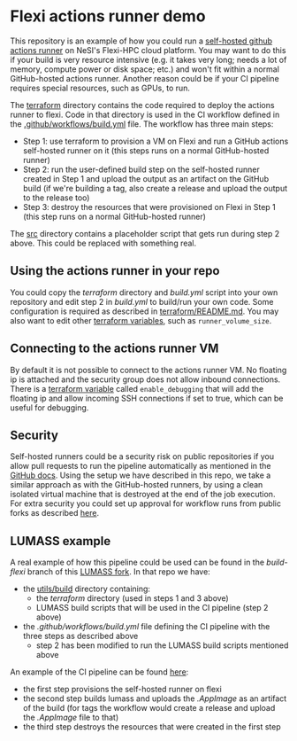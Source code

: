 # Flexi actions runner demo

This repository is an example of how you could run a 
[self-hosted github actions runner](https://docs.github.com/en/actions/hosting-your-own-runners/managing-self-hosted-runners/about-self-hosted-runners)
on NeSI's Flexi-HPC cloud platform.
You may want to do this if your build is very resource intensive (e.g. it takes
very long; needs a lot of memory, compute power or disk space; etc.) and won't fit
within a normal GitHub-hosted actions runner. Another reason could be if your CI
pipeline requires special resources, such as GPUs, to run.

The [terraform](terraform) directory contains the code required to deploy the actions
runner to flexi. Code in that directory is used in the CI workflow defined in the
[.github/workflows/build.yml](.github/workflows/build.yml) file. The workflow has three
main steps:

- Step 1: use terraform to provision a VM on Flexi and run a GitHub actions self-hosted runner on it (this steps runs on a normal GitHub-hosted runner)
- Step 2: run the user-defined build step on the self-hosted runner created in Step 1 and upload the output as an artifact on the GitHub build (if we're building a tag, also create a release and upload the output to the release too)
- Step 3: destroy the resources that were provisioned on Flexi in Step 1 (this step runs on a normal GitHub-hosted runner)

The [src](src) directory contains a placeholder script that gets run during step 2 above.
This could be replaced with something real.

## Using the actions runner in your repo

You could copy the *terraform* directory and *build.yml* script into your own repository and
edit step 2 in *build.yml* to build/run your own code. Some configuration is required as
described in [terraform/README.md](terraform/README.md). You may also want to edit other
[terraform variables](terraform/variables.tf), such as `runner_volume_size`. 

## Connecting to the actions runner VM

By default it is not possible to connect to the actions runner VM. No floating ip is attached and
the security group does not allow inbound connections. There is a [terraform variable](terraform/variables.tf)
called `enable_debugging` that will add the floating ip and allow incoming SSH connections if set to true,
which can be useful for debugging.

## Security

Self-hosted runners could be a security risk on public repositories if you allow pull requests to run the pipeline automatically
as mentioned in the [GitHub docs](https://docs.github.com/en/actions/hosting-your-own-runners/managing-self-hosted-runners/about-self-hosted-runners#self-hosted-runner-security).
Using the setup we have described in this repo, we take a similar approach as with the GitHub-hosted runners, by using a clean isolated virtual machine that is destroyed at the end of the job execution.
For extra security you could set up approval for workflow runs from public forks as described
[here](https://docs.github.com/en/actions/managing-workflow-runs-and-deployments/managing-workflow-runs/approving-workflow-runs-from-public-forks).

## LUMASS example

A real example of how this pipeline could be used can be found in the *build-flexi* branch
of this [LUMASS fork](https://github.com/chrisdjscott/LUMASS/tree/build-flexi). In that repo we have:

- the [utils/build](https://github.com/chrisdjscott/LUMASS/tree/build-flexi/utils/build) directory containing:
  - the *terraform* directory (used in steps 1 and 3 above)
  - LUMASS build scripts that will be used in the CI pipeline (step 2 above)
- the *.github/workflows/build.yml* file defining the CI pipeline with the three steps as described above
  - step 2 has been modified to run the LUMASS build scripts mentioned above

An example of the CI pipeline can be found [here](https://github.com/chrisdjscott/LUMASS/actions/runs/10929797640):
- the first step provisions the self-hosted runner on flexi
- the second step builds lumass and uploads the *.AppImage* as an artifact of the build (for tags the workflow would create a release and upload the *.AppImage* file to that)
- the third step destroys the resources that were created in the first step

